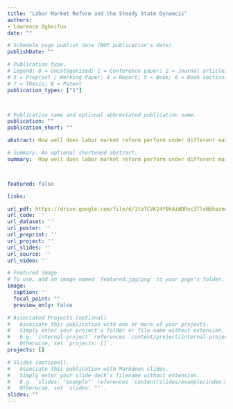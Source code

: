 ```yaml
---
title: "Labor Market Reform and the Steady State Dynamcis"
authors:
- Lawrence Ogbeifun
date: ""

# Schedule page publish date (NOT publication's date).
publishDate: ""

# Publication type.
# Legend: 0 = Uncategorized; 1 = Conference paper; 2 = Journal article;
# 3 = Preprint / Working Paper; 4 = Report; 5 = Book; 6 = Book section;
# 7 = Thesis; 8 = Patent
publication_types: ["1"]



# Publication name and optional abbreviated publication name.
publication: ""
publication_short: ""

abstract: How well does labor market reform perform under different market conditions? This paper shows that a reform aimed at improving labor market flexibility has (un)intended consequences on macroeconomic variables. I developed a New Keynesian model with an environment characterized by frictions in the labor market. I investigate the effects of labor market reforms, described by a permanent change in the labor market freedom index (LMFI), a proxy for reform. The main findings are threefold. First, the long-run implication of improving labor market flexibility depends on the policy’s channel. Second, wage rigidity only matters in the short-run as it either lengthens or quickens the transition path. Third, firms tend to respond differently in the short-run when reform is pre-announced.

# Summary. An optional shortened abstract.
summary:  How well does labor market reform perform under different market conditions? This paper shows that a reform aimed at improving labor market flexibility has (un)intended consequences on macroeconomic variables. I developed a New Keynesian model with an environment characterized by frictions in the labor market. I investigate the effects of labor market reforms, described by a permanent change in the labor market freedom index (LMFI), a proxy for reform. The main findings are threefold. First, the long-run implication of improving labor market flexibility depends on the policy’s channel. Second, wage rigidity only matters in the short-run as it either lengthens or quickens the transition path. Third, firms tend to respond differently in the short-run when reform is pre-announced.



featured: false

links:

url_pdf: https://drive.google.com/file/d/1taTCVK24f0hAiWDRxc3TlvN6haznw9nf/view?usp=drive_link
url_code: ''
url_dataset: ''
url_poster: ''
url_preprint: ''
url_project: ''
url_slides: ''
url_source: ''
url_video: ''

# Featured image
# To use, add an image named `featured.jpg/png` to your page's folder. 
image:
  caption: ''
  focal_point: ""
  preview_only: false

# Associated Projects (optional).
#   Associate this publication with one or more of your projects.
#   Simply enter your project's folder or file name without extension.
#   E.g. `internal-project` references `content/project/internal-project/index.md`.
#   Otherwise, set `projects: []`.
projects: []

# Slides (optional).
#   Associate this publication with Markdown slides.
#   Simply enter your slide deck's filename without extension.
#   E.g. `slides: "example"` references `content/slides/example/index.md`.
#   Otherwise, set `slides: ""`.
slides: ""
---
```

